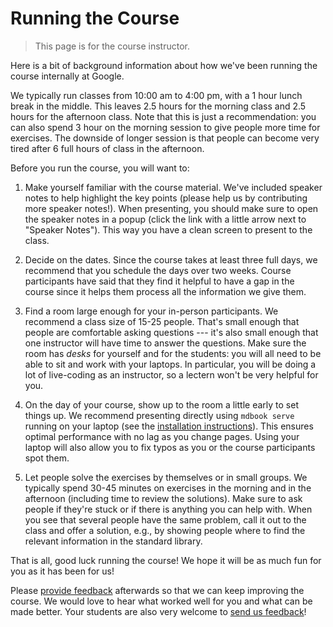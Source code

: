 # Running the Course

> This page is for the course instructor.

Here is a bit of background information about how we've been running the course
internally at Google.

We typically run classes from 10:00 am to 4:00 pm, with a 1 hour lunch
break in the middle. This leaves 2.5 hours for the morning class and
2.5 hours for the afternoon class. Note that this is just a
recommendation: you can also spend 3 hour on the morning session to
give people more time for exercises. The downside of longer session is
that people can become very tired after 6 full hours of class in the
afternoon.

Before you run the course, you will want to:

1. Make yourself familiar with the course material. We've included speaker notes
   to help highlight the key points (please help us by contributing more speaker
   notes!). When presenting, you should make sure to open the speaker notes in a
   popup (click the link with a little arrow next to "Speaker Notes"). This way
   you have a clean screen to present to the class.

1. Decide on the dates. Since the course takes at least three full days, we recommend that you
   schedule the days over two weeks. Course participants have said that
   they find it helpful to have a gap in the course since it helps them process
   all the information we give them.

1. Find a room large enough for your in-person participants. We recommend a
   class size of 15-25 people. That's small enough that people are comfortable
   asking questions --- it's also small enough that one instructor will have
   time to answer the questions. Make sure the room has _desks_ for yourself and for the
   students: you will all need to be able to sit and work with your laptops.
   In particular, you will be doing a lot of live-coding as an instructor, so a lectern won't
   be very helpful for you.

1. On the day of your course, show up to the room a little early to set things
   up. We recommend presenting directly using `mdbook serve` running on your
   laptop (see the [installation instructions][3]). This ensures optimal performance with no lag as you change pages.
   Using your laptop will also allow you to fix typos as you or the course
   participants spot them.

1. Let people solve the exercises by themselves or in small groups.
   We typically spend 30-45 minutes on exercises in the morning and in the afternoon (including time to review the solutions).
   Make sure to
   ask people if they're stuck or if there is anything you can help with. When
   you see that several people have the same problem, call it out to the class
   and offer a solution, e.g., by showing people where to find the relevant
   information in the standard library.

That is all, good luck running the course! We hope it will be as much fun for
you as it has been for us!

Please [provide feedback][1] afterwards so that we can keep improving the
course. We would love to hear what worked well for you and what can be made
better. Your students are also very welcome to [send us feedback][2]!

[1]: https://github.com/google/comprehensive-rust/discussions/86
[2]: https://github.com/google/comprehensive-rust/discussions/100
[3]: https://github.com/google/comprehensive-rust#building
